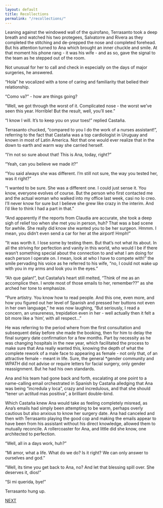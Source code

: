 ```yaml
---
layout: default
title: Recollections
permalink: "/recollections/"
---
```

<!-- wp:paragraph -->

Leaning against the windowed wall of the quirofano, Terrasanto took a deep breath and watched his two protegees, Salvatorre and Rivera as they completed the stitching and de-prepped the nose and completed forehead. But his attention turned to Ana which brought an inner chuckle and smile. At that moment his phone rang - it was his wife - and as so, gave the signal to the team as he stepped out of the room.

<!-- /wp:paragraph -->

<!-- wp:paragraph -->

Not unusual for her to call and check in especially on the days of major surgeries, he answered.

<!-- /wp:paragraph -->

<!-- wp:paragraph -->

“Hola” he vocalized with a tone of caring and familiarity that belied their relationship.

<!-- /wp:paragraph -->

<!-- wp:paragraph -->

“Como va?” - how are things going?

<!-- /wp:paragraph -->

<!-- wp:paragraph -->

“Well, we got through the worst of it. Complicated nose - the worst we’ve seen this year. Horrible! But the result, well, you’ll see.”

<!-- /wp:paragraph -->

<!-- wp:paragraph -->

“I know I will. It’s to keep you on your toes!” replied Castaña.

<!-- /wp:paragraph -->

<!-- wp:paragraph -->

Terrasanto chucked, “compared to you I do the work of a nurses assistant!”, referring to the fact that Castaña was a top cardiologist in Uruguay and known in most of Latin America. Not that one would ever realize that in the down to earth and warm way she carried herself.

<!-- /wp:paragraph -->

<!-- wp:paragraph -->

“I’m not so sure about that! This is Ana, today, right?”

<!-- /wp:paragraph -->

<!-- wp:paragraph -->

“Yeah, can you believe we made it?”

<!-- /wp:paragraph -->

<!-- wp:paragraph -->

“You said always she was different. I’m still not sure, the way you tested her, was it right?”

<!-- /wp:paragraph -->

<!-- wp:paragraph -->

“I wanted to be sure. She was a different one. I could just sense it. You know, everyone evolves of course. But the person who first contacted me and the actual woman who walked into my office last week, casi no lo creo. I’ll never know for sure but I believe she grew like crazy in the interim. And I’d like to think I had a part in that.”

<!-- /wp:paragraph -->

<!-- wp:paragraph -->

“And apparently if the reports from Claudia are accurate, she took a deep sigh of relief too when she met you in person, huh? That was a bad scene for awhile. She really did know she wanted you to be her surgeon. Hmmm. I mean, you didn’t even send a car for her at the airport! Hmph!”

<!-- /wp:paragraph -->

<!-- wp:paragraph -->

“It was worth it. I lose some by testing them. But that’s not what its about. In all the striving for perfection and vanity in this world, who would I be if there wasn’t something special about the connection to and what I am doing for each person I operate on. I mean, look at who I have to compete with!” the smile pervading his voice as he referred to his wife, “no, I could not wake up with you in my arms and look you in the eyes.”

<!-- /wp:paragraph -->

<!-- wp:paragraph -->

“Ah que galan!”, but Castaña’s heart still melted, “Think of me as an accomplice then. I wrote most of those emails to her, remember??” as she arched her tone to emphasize.

<!-- /wp:paragraph -->

<!-- wp:paragraph -->

“Pure artistry. You know how to read people. And this one, even more, and how you figured out her level of Spanish and pressed her buttons not even in her own language,” he was now laughing, “But seriously, I read a concern, an unsureness, trepidation even in her - well actually then it felt a bit more like a ‘him’, with all respect…”

<!-- /wp:paragraph -->

<!-- wp:paragraph -->

He was referring to the period where from the first consultation and subsequent delay before she made the booking, then for him to delay the final surgery date confirmation for a few months. Part by necessity as he was changing hospitals in the new year, which facilitated the process to make sure that Ana really wanted this, knowing the depth of what the complete rework of a male face to appearing as female - not only that, of an attractive female - meant in life. Sure, the general \*gender community and WPATH did not advise or require letters for facial surgery, only gender reassignment. But he had his own standards.

<!-- /wp:paragraph -->

<!-- wp:paragraph -->

Ana and his team had gone back and forth, escalating at one point to a name-calling email orchestrated in Spanish by Castaña alledging that Ana was being “incredula y loca”, crazy and incredulous, and that she should “tener un actitud mas positiva”, a brilliant double-bind.&nbsp;

<!-- /wp:paragraph -->

<!-- wp:paragraph -->

Which Castaña knew Ana would take as feeling completely misread, as Ana’s emails had simply been attempting to be warm, perhaps overly cautious but also anxious to know her surgery date. Ana had canceled and then with Terrasanto playing the good cop and making the emails appear to have been from his assistant without his direct knowledge, allowed them to mutually reconcile. A rollercoaster for Ana, and little did she know, one architected to perfection.

<!-- /wp:paragraph -->

<!-- wp:paragraph -->

“Well, all in a days work, huh?”

<!-- /wp:paragraph -->

<!-- wp:paragraph -->

“Mi amor, what a life. What do we do? Is it right? We can only answer to ourselves and god.”

<!-- /wp:paragraph -->

<!-- wp:paragraph -->

“Well, its time you get back to Ana, no? And let that blessing spill over. She deserves it, dios!”

<!-- /wp:paragraph -->

<!-- wp:paragraph -->

“Si mi querida, bye!”

<!-- /wp:paragraph -->

<!-- wp:paragraph -->

Terrasanto hung up.

<!-- /wp:paragraph -->

<!-- wp:paragraph -->

[NEXT](https://ffs.alexikaruna.com/the-chinese-tune/)

<!-- /wp:paragraph -->


